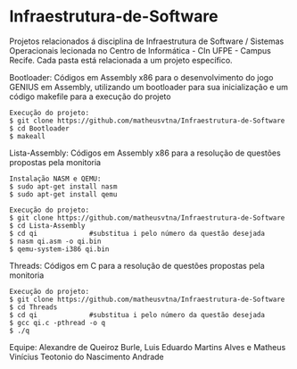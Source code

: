 # Infraestrutura-de-Software

Projetos relacionados á disciplina de Infraestrutura de Software / Sistemas Operacionais lecionada no Centro de Informática - CIn UFPE - Campus Recife. Cada pasta está relacionada a um projeto específico.



Bootloader: Códigos em Assembly x86 para o desenvolvimento do jogo GENIUS em Assembly, utilizando um bootloader para sua inicialização e um código makefile para a execução do projeto
  
    Execução do projeto:
    $ git clone https://github.com/matheusvtna/Infraestrutura-de-Software
    $ cd Bootloader
    $ makeall
  
Lista-Assembly: Códigos em Assembly x86 para a resolução de questões propostas pela monitoria
   
    Instalação NASM e QEMU:
    $ sudo apt-get install nasm
    $ sudo apt-get install qemu
   
    Execução do projeto:
    $ git clone https://github.com/matheusvtna/Infraestrutura-de-Software
    $ cd Lista-Assembly
    $ cd qi             #substitua i pelo número da questão desejada
    $ nasm qi.asm -o qi.bin
    $ qemu-system-i386 qi.bin
    
Threads: Códigos em C para a resolução de questões propostas pela monitoria
      
    Execução do projeto:
    $ git clone https://github.com/matheusvtna/Infraestrutura-de-Software
    $ cd Threads
    $ cd qi             #substitua i pelo número da questão desejada
    $ gcc qi.c -pthread -o q
    $ ./q


Equipe: Alexandre de Queiroz Burle, Luis Eduardo Martins Alves e Matheus Vinícius Teotonio do Nascimento Andrade
